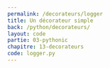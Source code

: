 ```yaml
---
permalink: /decorateurs/logger
title: Un décorateur simple
back: /python/decorateurs/
layout: code
partie: 03-pythonic
chapitre: 13-decorateurs
code: logger.py
---
```


